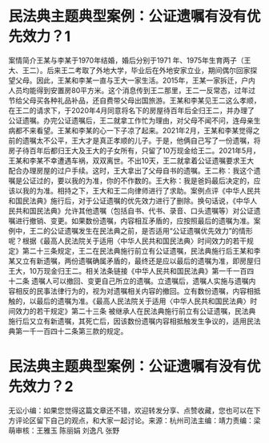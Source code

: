 # 民法典主题典型案例：公证遗嘱有没有优先效力？1

案情简介王某与李某于1970年结婚，婚后分别于1971 年、1975年生育两子（王大、王二）。后来王二考取了外地大学，毕业后在外地安家立业，期间偶尔回家探望父母。因此，王某和李某一直与王大一家生活。2015年，王某一家拆迁，户内人员均能得到安置房80平方米。这个消息传到王二那里，王二一反常态，过年过节给父母买各种礼品补品，还自费带父母出国旅游。王某和李某见王二这么孝顺，在王二的请求下，于2020年4月同意将名下的房屋待百年后全归王二，并办理了公证遗嘱。办完公证遗嘱后，王二就拿工作忙为理由，对父母不闻不问，连母亲生病都不来看望。王某和李某的心一下子凉了起来。2021年2月，王某和李某觉得之前的遗嘱太不公平，王大才是真正孝顺的儿子。于是，他俩自己写了一份遗嘱，将房子待百年后都归王大及王大的子女所有，只留了10万现金给王二。2021年5月，王某和李某不幸遭遇车祸，双双离世。不出10天，王二就拿着公证遗嘱要求王大配合办理房屋的过户手续。这时，王大拿出了父母自书的遗嘱。王二称：我这个遗嘱是公证过的，要以我的为准，你的不作数的。王大称：我是爸妈最后决定的，应该以我的为准。相持之下，王大和王二向律师进行了求助。案例点评《中华人民共和国民法典》施行后，对于公证遗嘱的优先效力进行了删除。换句话说，《中华人民共和国民法典》允许其他遗嘱（包括自书、代书、录音、口头遗嘱等）对公证遗嘱进行撤销、变更。如果数份遗嘱，内容相互矛盾的，应按照最后的遗嘱为准。案例中，王二的公证遗嘱发生在民法典之前，是否适用“公证遗嘱优先效力”的情形呢？根据《最高人民法院关于适用〈中华人民共和国民法典〉时间效力的若干规定》第二十三条规定，王二在民法典施行前立有公证遗嘱，民法典施行后王某和李某又立有新遗嘱，两份遗嘱确属矛盾的，最终还是应以最后的遗嘱为准，即房屋归王大，10万现金归王二。相关法条链接《中华人民共和国民法典》第一千一百四十二条 遗嘱人可以撤回、变更自己所立的遗嘱。立遗嘱后，遗嘱人实施与遗嘱内容相反的民事法律行为的，视为对遗嘱相关内容的撤回。立有数份遗嘱，内容相抵触的，以最后的遗嘱为准。《最高人民法院关于适用〈中华人民共和国民法典〉时间效力的若干规定》第二十三条 被继承人在民法典施行前立有公证遗嘱，民法典施行后又立有新遗嘱，其死亡后，因该数份遗嘱内容相抵触发生争议的，适用民法典第一千一百四十二条第三款的规定。

# 民法典主题典型案例：公证遗嘱有没有优先效力？2

无讼小编：如果您觉得这篇文章还不错，欢迎转发分享、点赞收藏，您也可以在下方评论区留下自己的观点，和大家一起讨论。来源：杭州司法主编：靖力责编：梁萌审核：王雅玉 陈丽娟 刘逸凡 张野

